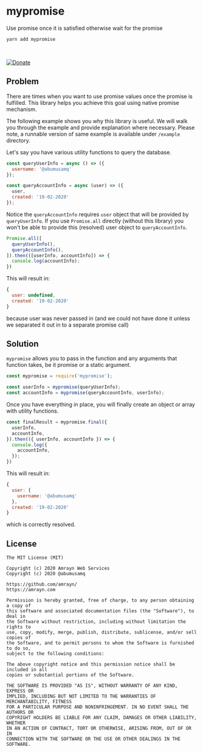 # mypromise
Use promise once it is satisfied otherwise wait for the promise

```
yarn add mypromise
```

<br>

[![Donate](https://amrayn.github.io/donate.png?v2)](https://amrayn.com/donate)

## Problem
There are times when you want to use promise values once the promise is fulfilled. This library helps you achieve this goal using native promise mechanism.

The following example shows you why this library is useful. We will walk you through the example and provide explanation where necessary. Please note, a runnable version of same example is available under `/example` directory.

Let's say you have various utility functions to query the database.

```javascript
const queryUserInfo = async () => ({
  username: '@abumusamq'
});

const queryAccountInfo = async (user) => ({
  user,
  created: '19-02-2020'
});
```

Notice the `queryAccountInfo` requires `user` object that will be provided by `queryUserInfo`. If you use `Promise.all` directly (without this library) you won't be able to provide this (resolved) user object to `queryAccountInfo`.

```javascript
Promise.all([
  queryUserInfo(),
  queryAccountInfo(),
]).then(([userInfo, accountInfo]) => {
  console.log(accountInfo);
})

```

This will result in:

```javascript
{
  user: undefined,
  created: '19-02-2020'
}
```

because user was never passed in (and we could not have done it unless we separated it out in to a separate promise call)

## Solution
`mypromise` allows you to pass in the function and any arguments that function takes, be it promise or a static argument.

```javascript
const mypromise = require('mypromise');

const userInfo = mypromise(queryUserInfo);
const accountInfo = mypromise(queryAccountInfo, userInfo);
```

Once you have everything in place, you will finally create an object or array with utility functions.

```javascript
const finalResult = mypromise.final({
  userInfo,
  accountInfo,
}).then(({ userInfo, accountInfo }) => {
  console.log({
    accountInfo,
  });
})
```

This will result in:

```javascript
{
  user: {
    username: '@abumusamq'
  },
  created: '19-02-2020'
}
```

which is correctly resolved.

## License
```
The MIT License (MIT)

Copyright (c) 2020 Amrayn Web Services
Copyright (c) 2020 @abumusamq

https://github.com/amrayn/
https://amrayn.com

Permission is hereby granted, free of charge, to any person obtaining a copy of
this software and associated documentation files (the "Software"), to deal in
the Software without restriction, including without limitation the rights to
use, copy, modify, merge, publish, distribute, sublicense, and/or sell copies of
the Software, and to permit persons to whom the Software is furnished to do so,
subject to the following conditions:

The above copyright notice and this permission notice shall be included in all
copies or substantial portions of the Software.

THE SOFTWARE IS PROVIDED "AS IS", WITHOUT WARRANTY OF ANY KIND, EXPRESS OR
IMPLIED, INCLUDING BUT NOT LIMITED TO THE WARRANTIES OF MERCHANTABILITY, FITNESS
FOR A PARTICULAR PURPOSE AND NONINFRINGEMENT. IN NO EVENT SHALL THE AUTHORS OR
COPYRIGHT HOLDERS BE LIABLE FOR ANY CLAIM, DAMAGES OR OTHER LIABILITY, WHETHER
IN AN ACTION OF CONTRACT, TORT OR OTHERWISE, ARISING FROM, OUT OF OR IN
CONNECTION WITH THE SOFTWARE OR THE USE OR OTHER DEALINGS IN THE SOFTWARE.

```
